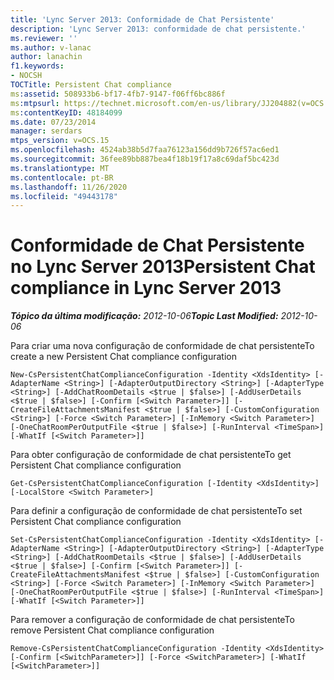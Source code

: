 ```yaml
---
title: 'Lync Server 2013: Conformidade de Chat Persistente'
description: 'Lync Server 2013: conformidade de chat persistente.'
ms.reviewer: ''
ms.author: v-lanac
author: lanachin
f1.keywords:
- NOCSH
TOCTitle: Persistent Chat compliance
ms:assetid: 508933b6-bf17-4fb7-9147-f06ff6bc886f
ms:mtpsurl: https://technet.microsoft.com/en-us/library/JJ204882(v=OCS.15)
ms:contentKeyID: 48184099
ms.date: 07/23/2014
manager: serdars
mtps_version: v=OCS.15
ms.openlocfilehash: 4524ab38b5d7faa76123a156dd9b726f57ac6ed1
ms.sourcegitcommit: 36fee89bb887bea4f18b19f17a8c69daf5bc423d
ms.translationtype: MT
ms.contentlocale: pt-BR
ms.lasthandoff: 11/26/2020
ms.locfileid: "49443178"
---
```

# <a name="persistent-chat-compliance-in-lync-server-2013"></a><span data-ttu-id="7aeca-103">Conformidade de Chat Persistente no Lync Server 2013</span><span class="sxs-lookup"><span data-stu-id="7aeca-103">Persistent Chat compliance in Lync Server 2013</span></span>

<div data-xmlns="http://www.w3.org/1999/xhtml">

<div class="topic" data-xmlns="http://www.w3.org/1999/xhtml" data-msxsl="urn:schemas-microsoft-com:xslt" data-cs="https://msdn.microsoft.com/">

<div data-asp="https://msdn2.microsoft.com/asp">



</div>

<div id="mainSection">

<div id="mainBody"><span data-ttu-id="7aeca-104">

<span> </span></span><span class="sxs-lookup"><span data-stu-id="7aeca-104">

<span> </span></span></span>

<span data-ttu-id="7aeca-105">_**Tópico da última modificação:** 2012-10-06_</span><span class="sxs-lookup"><span data-stu-id="7aeca-105">_**Topic Last Modified:** 2012-10-06_</span></span>

<span data-ttu-id="7aeca-106">Para criar uma nova configuração de conformidade de chat persistente</span><span class="sxs-lookup"><span data-stu-id="7aeca-106">To create a new Persistent Chat compliance configuration</span></span>

    New-CsPersistentChatComplianceConfiguration -Identity <XdsIdentity> [-AdapterName <String>] [-AdapterOutputDirectory <String>] [-AdapterType <String>] [-AddChatRoomDetails <$true | $false>] [-AddUserDetails <$true | $false>] [-Confirm [<Switch Parameter>]] [-CreateFileAttachmentsManifest <$true | $false>] [-CustomConfiguration <String>] [-Force <Switch Parameter>] [-InMemory <Switch Parameter>] [-OneChatRoomPerOutputFile <$true | $false>] [-RunInterval <TimeSpan>] [-WhatIf [<Switch Parameter>]]

<span data-ttu-id="7aeca-107">Para obter configuração de conformidade de chat persistente</span><span class="sxs-lookup"><span data-stu-id="7aeca-107">To get Persistent Chat compliance configuration</span></span>

    Get-CsPersistentChatComplianceConfiguration [-Identity <XdsIdentity>] [-LocalStore <Switch Parameter>]

<span data-ttu-id="7aeca-108">Para definir a configuração de conformidade de chat persistente</span><span class="sxs-lookup"><span data-stu-id="7aeca-108">To set Persistent Chat compliance configuration</span></span>

    Set-CsPersistentChatComplianceConfiguration -Identity <XdsIdentity> [-AdapterName <String>] [-AdapterOutputDirectory <String>] [-AdapterType <String>] [-AddChatRoomDetails <$true | $false>] [-AddUserDetails <$true | $false>] [-Confirm [<Switch Parameter>]] [-CreateFileAttachmentsManifest <$true | $false>] [-CustomConfiguration <String>] [-Force <Switch Parameter>] [-InMemory <Switch Parameter>] [-OneChatRoomPerOutputFile <$true | $false>] [-RunInterval <TimeSpan>] [-WhatIf [<Switch Parameter>]]

<span data-ttu-id="7aeca-109">Para remover a configuração de conformidade de chat persistente</span><span class="sxs-lookup"><span data-stu-id="7aeca-109">To remove Persistent Chat compliance configuration</span></span>

    Remove-CsPersistentChatComplianceConfiguration -Identity <XdsIdentity> [-Confirm [<SwitchParameter>]] [-Force <SwitchParameter>] [-WhatIf [<SwitchParameter>]]

<span data-ttu-id="7aeca-110"></div>

<span> </span>

</div>

</div>

</span><span class="sxs-lookup"><span data-stu-id="7aeca-110"></div>

<span> </span>

</div>

</div>

</span></span></div>

